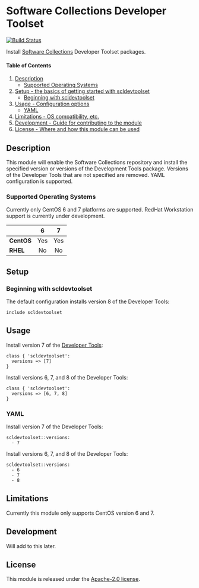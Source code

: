 # Software Collections Developer Toolset

[![Build Status](https://travis-ci.com/jmciver/puppet-scldevtoolset.svg?branch=master)](https://travis-ci.com/jmciver/puppet-scldevtoolset)

Install [Software Collections](https://www.softwarecollections.org/en/) Developer Toolset packages.

#### Table of Contents

1. [Description](#description)
    * [Supported Operating Systems](#supported-operating-systems)
2. [Setup - the basics of getting started with scldevtoolset](#setup)
    * [Beginning with scldevtoolset](#beginning-with-scldevtoolset)
3. [Usage - Configuration options](#usage)
    * [YAML](#yaml)
4. [Limitations - OS compatibility, etc.](#limitations)
5. [Development - Guide for contributing to the module](#development)
6. [License - Where and how this module can be used](#license)

## Description

This module will enable the Software Collections repository and
install the specified version or versions of the Development Tools
package. Versions of the Developer Tools that are not specified are
removed. YAML configuration is supported.

### Supported Operating Systems

Currently only CentOS 6 and 7 platforms are supported. RedHat
Workstation support is currently under development.

|            | **6**  | **7**  |
|:---        | :----: | :----: |
| **CentOS** | Yes    | Yes    |
| **RHEL**   | No     | No     |

## Setup

### Beginning with scldevtoolset

The default configuration installs version 8 of the Developer Tools:
```
include scldevtoolset
```

## Usage

Install version 7 of the [Developer Tools](https://www.softwarecollections.org/en/scls/rhscl/devtoolset-7):
```
class { 'scldevtoolset':
  versions => [7]
}
```

Install versions 6, 7, and 8 of the Developer Tools:
```
class { 'scldevtoolset':
  versions => [6, 7, 8]
}
```

### YAML

Install version 7 of the Developer Tools:
```
scldevtoolset::versions:
  - 7
```

Install versions 6, 7, and 8 of the Developer Tools:
```
scldevtoolset::versions:
  - 6
  - 7
  - 8
```

## Limitations

Currently this module only supports CentOS version 6 and 7.

## Development

Will add to this later.

## License

This module is released under the [Apache-2.0 license](https://www.apache.org/licenses/LICENSE-2.0.html).

